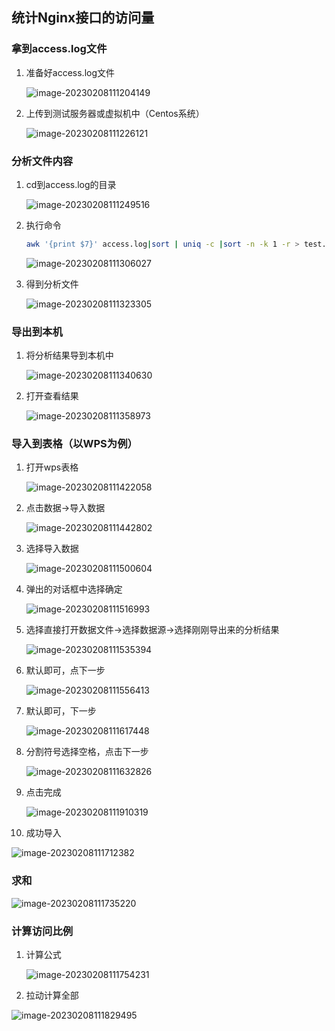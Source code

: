 ## 统计Nginx接口的访问量

### 拿到access.log文件

1. 准备好access.log文件

   ![image-20230208111204149](https://raw.githubusercontent.com/xiaolifeizei/myImages/master/picgo/image-20230208111204149.png)

2. 上传到测试服务器或虚拟机中（Centos系统）

   ![image-20230208111226121](https://raw.githubusercontent.com/xiaolifeizei/myImages/master/picgo/image-20230208111226121.png)

### 分析文件内容

1. cd到access.log的目录

   ![image-20230208111249516](https://raw.githubusercontent.com/xiaolifeizei/myImages/master/picgo/image-20230208111249516.png)

2. 执行命令

   ```bash
   awk '{print $7}' access.log|sort | uniq -c |sort -n -k 1 -r > test.txt
   ```

   ![image-20230208111306027](https://raw.githubusercontent.com/xiaolifeizei/myImages/master/picgo/image-20230208111306027.png)

3. 得到分析文件

   ![image-20230208111323305](https://raw.githubusercontent.com/xiaolifeizei/myImages/master/picgo/image-20230208111323305.png)

### 导出到本机

1. 将分析结果导到本机中

   ![image-20230208111340630](https://raw.githubusercontent.com/xiaolifeizei/myImages/master/picgo/image-20230208111340630.png)

2. 打开查看结果

   ![image-20230208111358973](https://raw.githubusercontent.com/xiaolifeizei/myImages/master/picgo/image-20230208111358973.png)

### 导入到表格（以WPS为例）

1. 打开wps表格

   ![image-20230208111422058](https://raw.githubusercontent.com/xiaolifeizei/myImages/master/picgo/image-20230208111422058.png)

2. 点击数据->导入数据

   ![image-20230208111442802](https://raw.githubusercontent.com/xiaolifeizei/myImages/master/picgo/image-20230208111442802.png)

3. 选择导入数据

   ![image-20230208111500604](https://raw.githubusercontent.com/xiaolifeizei/myImages/master/picgo/image-20230208111500604.png)

4. 弹出的对话框中选择确定

   ![image-20230208111516993](https://raw.githubusercontent.com/xiaolifeizei/myImages/master/picgo/image-20230208111516993.png)

5. 选择直接打开数据文件->选择数据源->选择刚刚导出来的分析结果

   ![image-20230208111535394](https://raw.githubusercontent.com/xiaolifeizei/myImages/master/picgo/image-20230208111535394.png)

6. 默认即可，点下一步

   ![image-20230208111556413](https://raw.githubusercontent.com/xiaolifeizei/myImages/master/picgo/image-20230208111556413.png)

7. 默认即可，下一步

   ![image-20230208111617448](https://raw.githubusercontent.com/xiaolifeizei/myImages/master/picgo/image-20230208111617448.png)

8. 分割符号选择空格，点击下一步

   ![image-20230208111632826](https://raw.githubusercontent.com/xiaolifeizei/myImages/master/picgo/image-20230208111632826.png)

9. 点击完成

   ![image-20230208111910319](https://raw.githubusercontent.com/xiaolifeizei/myImages/master/picgo/image-20230208111910319.png)

10. 成功导入

![image-20230208111712382](https://raw.githubusercontent.com/xiaolifeizei/myImages/master/picgo/image-20230208111712382.png)

### 求和

![image-20230208111735220](https://raw.githubusercontent.com/xiaolifeizei/myImages/master/picgo/image-20230208111735220.png)

### 计算访问比例

1. 计算公式

   ![image-20230208111754231](https://raw.githubusercontent.com/xiaolifeizei/myImages/master/picgo/image-20230208111754231.png)

2. 拉动计算全部

![image-20230208111829495](https://raw.githubusercontent.com/xiaolifeizei/myImages/master/picgo/image-20230208111829495.png)
